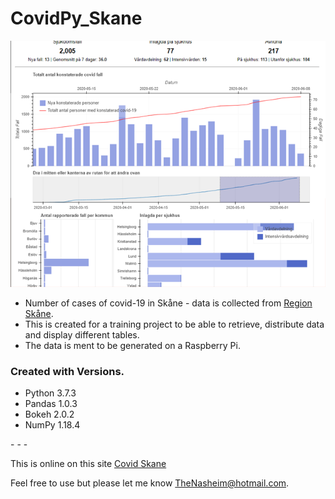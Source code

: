 CovidPy_Skane
================
![screenshot](https://raw.githubusercontent.com/TheNasheim/CovidPy_Skane/master/screenshot.png)


* Number of cases of covid-19 in Skåne - data is collected from [Region Skåne](https://www.skane.se/).
* This is created for a training project to be able to retrieve, distribute data and display different tables.
* The data is ment to be generated on a Raspberry Pi.


### Created with Versions.
* Python 3.7.3
* Pandas 1.0.3
* Bokeh 2.0.2
* NumPy 1.18.4

\- \- \-

This is online on this site [Covid Skane](http://oopai.one/covid/)


Feel free to use but please let me know TheNasheim@hotmail.com.
